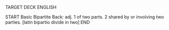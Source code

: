 TARGET DECK
ENGLISH

START
Basic
Bipartite
Back: adj. 1 of two parts. 2 shared by or involving two parties. [latin bipartio divide in two]
END

